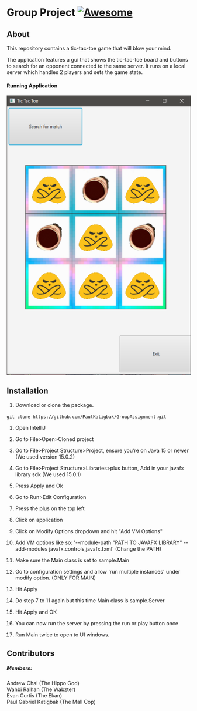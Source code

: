# Group Project [![Awesome](https://awesome.re/badge.svg)](https://awesome.re)

## About
This repository contains a tic-tac-toe game that will blow your mind.

The application features a gui that shows the tic-tac-toe board and buttons to search for an opponent connected to the same server.
It runs on a local server which handles 2 players and sets the game state.

#### Running Application
![img_1.png](img_1.png)

## Installation
1. Download or clone the package.

``git clone https://github.com/PaulKatigbak/GroupAssignment.git``

1. Open IntelliJ
2. Go to File>Open>Cloned project
3. Go to File>Project Structure>Project, ensure you're on Java 15 or newer (We used version 15.0.2)
4. Go to File>Project Structure>Libraries>plus button, Add in your javafx library sdk (We used 15.0.1)
5. Press Apply and Ok
6. Go to Run>Edit Configuration
7. Press the plus on the top left
8. Click on application
9. Click on Modify Options dropdown and hit "Add VM Options"
10. Add VM options like so: '--module-path "PATH TO JAVAFX LIBRARY" --add-modules javafx.controls,javafx.fxml'
    (Change the PATH)
11. Make sure the Main class is set to sample.Main
12. Go to configuration settings and allow 'run multiple instances' under modify option. (ONLY FOR MAIN)

13. Hit Apply
14. Do step 7 to 11 again but this time Main class is sample.Server
15. Hit Apply and OK
16. You can now run the server by pressing the run or play button once
17. Run Main twice to open to UI windows.



## Contributors
##### Members:
Andrew Chai (The Hippo God)\
Wahbi Raihan (The Wabzter)\
Evan Curtis (The Ekan)\
Paul Gabriel Katigbak (The Mall Cop)
